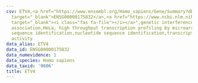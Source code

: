 ```yaml
---
csv: ETV4,<a href="https://www.ensembl.org/Homo_sapiens/Gene/Summary?db=core;g=ENSG00000175832"
  target="_blank">ENSG00000175832</a>,<a href="https://www.ncbi.nlm.nih.gov/pubmed/17216044"
  target="_blank"><i class="fas fa-file"></i></a>",genetic interference,functional
  association,HeLa, high throughput transcription profiling by microarray,nucleotide
  sequence identification,nucleotide sequence identification,transcriptional regulation,up-regulates
  activity
data_alias: ETV4
data_id: ENSG00000175832
data_numevidence: 1
data_species: Homo sapiens
data_taxid: '9606'
title: ETV4
---
```

